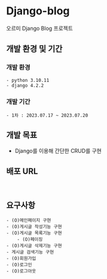 # Django-blog
오르미 Django Blog 프로젝트

## 개발 환경 및 기간
### 개발 환경
```
- python 3.10.11
- django 4.2.2
```
### 개발 기간
```
- 1차 : 2023.07.17 ~ 2023.07.20
```

## 개발 목표
- Django를 이용해 간단한 CRUD를 구현

## 배포 URL
``` ```

## 요구사항
```
- (O)메인페이지 구현
- (O)게시글 작성기능 구현
- (O)게시글 목록기능 구현
    - (O)페이징
- (O)게시글 삭제기능 구현
- 게시글 검색기능 구현
- (O)회원가입
- (O)로그인
- (O)로그아웃
```
